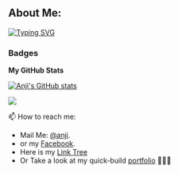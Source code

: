 ## About Me: 
[![Typing SVG](https://readme-typing-svg.herokuapp.com?font=Fira+Code&pause=1000&color=13F2F7&width=435&lines=Hello%2C+I'm+Bui+Tuyen+!;You+can+call+me+Anji)](https://git.io/typing-svg)

### Badges
<b>My GitHub Stats</b>

[![Anji's GitHub stats](https://github-readme-stats.vercel.app/api?username=anjiboss&show_icons=true&theme=dracula)](https://github.com/anuraghazra/github-readme-stats)

<a href="http://www.github.com/anjiboss">
  <img src="https://github-readme-streak-stats.herokuapp.com/?user=anjiboss&stroke=ffffff&background=1c1917&ring=dd6387&fire=0891b2&currStreakNum=ffffff&currStreakLabel=0891b2&sideNums=ffffff&sideLabels=ffffff&dates=ffffff&hide_border=true" />
</a>

📫 How to reach me: 
  - Mail Me: [@anji](mailto:anji@investhack.io).
  - or my [Facebook](http://facebook.com/anjitakashi).
- Here is my [Link Tree](https://linktr.ee/bui.tuyen)
- Or Take a look at my quick-build [portfolio](https://buituyen.netlify.app) 🙋🏻‍♂️
